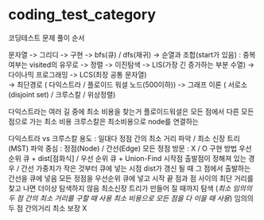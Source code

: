 # coding_test_category
코딩테스트 문제 풀이 순서

문자열
-> 그리디 
-> 구현 
-> bfs(큐) / dfs(재귀)
-> 순열과 조합(start가 있음) : 중복여부는 visited의 유무로
-> 정렬 
-> 이진탐색 
-> LIS(가장 긴 증가하는 부분 수열)
-> 다이나믹 프로그래밍 
-> LCS(최장 공통 문자열)  
-> 최단경로 ( 다익스트라 / 플로이드 워셜 노드(500이하)) 
-> 그래프 이론 ( 서로소(disjoint set) / 크루스칼 / 위상정렬)

다익스트라는 여러 길 중에 최소 비용을 찾는거
플로이드워셜은 모든 점에서 다른 모든 점으로 가는 최소 비용
크루스칼은 최소비용으로 node를 연결하는

다익스트라 vs 크루스칼
용도	: 일대다 정점 간의 최소 거리 파악 / 최소 신장 트리(MST) 파악
중심 :	정점(Node) / 간선(Edge)
모든 정점 방문 :	X / O
구현 방법	우선 순위 큐 + dist[점화식] / 우선 순위 큐 + Union-Find
시작점	출발점이 정해져 있는 경우 / 간선 가중치가 작은 것부터
큐에 넣는 시점	dist가 갱신 될 때 그 점에서 출발하는 간선을 큐에 넣음	모든 정점을 우선순위 큐에 넣고 시작
끝	점과 점 사이의 최단 거리를 찾고 나면
더이상 탐색하지 않음	최소신장 트리가 만들어 질 때까지 탐색
(*최소	임의의 두 점 간의 최소 거리를 구할 때 사용	최소 비용으로 모든 점을 다 이을 때 사용*)
임의의 두 점 간의거리 최소 보장 X